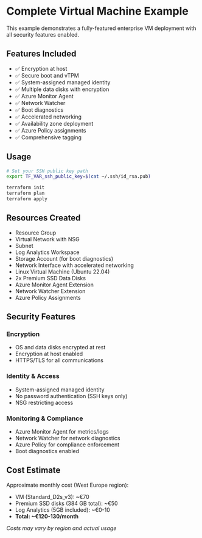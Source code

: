 # Complete Virtual Machine Example

This example demonstrates a fully-featured enterprise VM deployment with all security features enabled.

## Features Included

- ✅ Encryption at host
- ✅ Secure boot and vTPM
- ✅ System-assigned managed identity
- ✅ Multiple data disks with encryption
- ✅ Azure Monitor Agent
- ✅ Network Watcher
- ✅ Boot diagnostics
- ✅ Accelerated networking
- ✅ Availability zone deployment
- ✅ Azure Policy assignments
- ✅ Comprehensive tagging

## Usage

```bash
# Set your SSH public key path
export TF_VAR_ssh_public_key=$(cat ~/.ssh/id_rsa.pub)

terraform init
terraform plan
terraform apply
```

## Resources Created

- Resource Group
- Virtual Network with NSG
- Subnet
- Log Analytics Workspace
- Storage Account (for boot diagnostics)
- Network Interface with accelerated networking
- Linux Virtual Machine (Ubuntu 22.04)
- 2x Premium SSD Data Disks
- Azure Monitor Agent Extension
- Network Watcher Extension
- Azure Policy Assignments

## Security Features

### Encryption
- OS and data disks encrypted at rest
- Encryption at host enabled
- HTTPS/TLS for all communications

### Identity & Access
- System-assigned managed identity
- No password authentication (SSH keys only)
- NSG restricting access

### Monitoring & Compliance
- Azure Monitor Agent for metrics/logs
- Network Watcher for network diagnostics
- Azure Policy for compliance enforcement
- Boot diagnostics enabled

## Cost Estimate

Approximate monthly cost (West Europe region):
- VM (Standard_D2s_v3): ~€70
- Premium SSD disks (384 GB total): ~€50
- Log Analytics (5GB included): ~€0-10
- **Total: ~€120-130/month**

*Costs may vary by region and actual usage*
